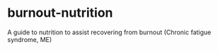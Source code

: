 # burnout-nutrition
A guide to nutrition to assist recovering from burnout (Chronic fatigue syndrome, ME)
